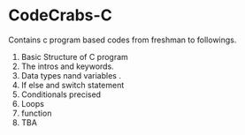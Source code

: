 # CodeCrabs-C
Contains c program based codes from freshman to followings. 
1. Basic Structure of C program
2. The intros and keywords.
3. Data types nand variables .
4. If else and switch statement
5. Conditionals precised
6. Loops
7. function
8. TBA
